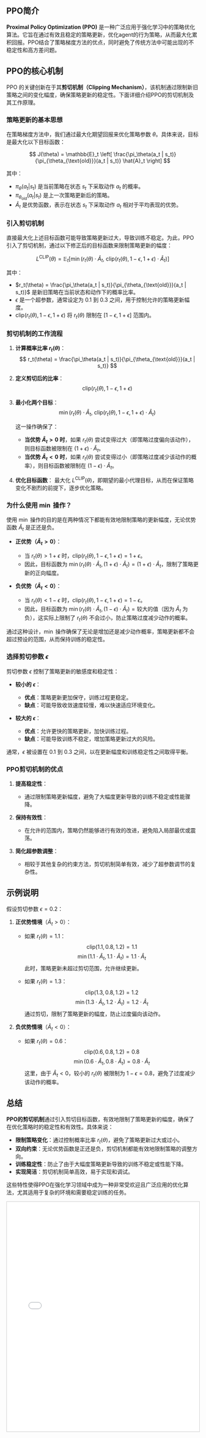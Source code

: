 
## PPO简介

**Proximal Policy Optimization (PPO)** 是一种广泛应用于强化学习中的策略优化算法。它旨在通过有效且稳定的策略更新，优化agent的行为策略，从而最大化累积回报。PPO结合了策略梯度方法的优点，同时避免了传统方法中可能出现的不稳定性和高方差问题。

## PPO的核心机制

PPO 的关键创新在于其**剪切机制（Clipping Mechanism）**，该机制通过限制新旧策略之间的变化幅度，确保策略更新的稳定性。下面详细介绍PPO的剪切机制及其工作原理。

### 策略更新的基本思想

在策略梯度方法中，我们通过最大化期望回报来优化策略参数 $\theta$。具体来说，目标是最大化以下目标函数：

$$
J(\theta) = \mathbb{E}_t \left[ \frac{\pi_\theta(a_t | s_t)}{\pi_{\theta_{\text{old}}}(a_t | s_t)} \hat{A}_t \right]
$$

其中：
- $\pi_\theta(a_t | s_t)$ 是当前策略在状态 $s_t$ 下采取动作 $a_t$ 的概率。
- $\pi_{\theta_{\text{old}}}(a_t | s_t)$ 是上一次策略更新后的策略。
- $\hat{A}_t$ 是优势函数，表示在状态 $s_t$ 下采取动作 $a_t$ 相对于平均表现的优势。

### 引入剪切机制

直接最大化上述目标函数可能导致策略更新过大，导致训练不稳定。为此，PPO 引入了剪切机制，通过以下修正后的目标函数来限制策略更新的幅度：

$$
L^{\text{CLIP}}(\theta) = \mathbb{E}_t \left[ \min \left( r_t(\theta) \cdot \hat{A}_t, \ \text{clip}(r_t(\theta), 1 - \epsilon, 1 + \epsilon) \cdot \hat{A}_t \right) \right]
$$

其中：
- $r_t(\theta) = \frac{\pi_\theta(a_t | s_t)}{\pi_{\theta_{\text{old}}}(a_t | s_t)}$ 是新旧策略在当前状态和动作下的概率比率。
- $\epsilon$ 是一个超参数，通常设定为 $0.1$ 到 $0.3$ 之间，用于控制允许的策略更新幅度。
- $\text{clip}(r_t(\theta), 1 - \epsilon, 1 + \epsilon)$ 将 $r_t(\theta)$ 限制在 $[1 - \epsilon, 1 + \epsilon]$ 范围内。

### 剪切机制的工作流程

1. **计算概率比率 $r_t(\theta)$**：
   $$
   r_t(\theta) = \frac{\pi_\theta(a_t | s_t)}{\pi_{\theta_{\text{old}}}(a_t | s_t)}
   $$

2. **定义剪切后的比率**：
   $$
   \text{clip}(r_t(\theta), 1 - \epsilon, 1 + \epsilon)
   $$

3. **最小化两个目标**：
   $$
   \min \left( r_t(\theta) \cdot \hat{A}_t, \ \text{clip}(r_t(\theta), 1 - \epsilon, 1 + \epsilon) \cdot \hat{A}_t \right)
   $$

   这一操作确保了：
   - **当优势 $\hat{A}_t > 0$ 时**，如果 $r_t(\theta)$ 尝试变得过大（即策略过度偏向该动作），则目标函数被限制在 $(1 + \epsilon) \cdot \hat{A}_t$。
   - **当优势 $\hat{A}_t < 0$ 时**，如果 $r_t(\theta)$ 尝试变得过小（即策略过度减少该动作的概率），则目标函数被限制在 $(1 - \epsilon) \cdot \hat{A}_t$。

4. **优化目标函数**：
   最大化 $L^{\text{CLIP}}(\theta)$，即期望的最小代理目标，从而在保证策略变化不剧烈的前提下，逐步优化策略。

### 为什么使用 $\min$ 操作？

使用 $\min$ 操作的目的是在两种情况下都能有效地限制策略的更新幅度，无论优势函数 $\hat{A}_t$ 是正还是负。

- **正优势（$\hat{A}_t > 0$）**：
  - 当 $r_t(\theta) > 1 + \epsilon$ 时，$\text{clip}(r_t(\theta), 1 - \epsilon, 1 + \epsilon) = 1 + \epsilon$。
  - 因此，目标函数为 $\min(r_t(\theta) \cdot \hat{A}_t, (1 + \epsilon) \cdot \hat{A}_t) = (1 + \epsilon) \cdot \hat{A}_t$，限制了策略更新的正向幅度。

- **负优势（$\hat{A}_t < 0$）**：
  - 当 $r_t(\theta) < 1 - \epsilon$ 时，$\text{clip}(r_t(\theta), 1 - \epsilon, 1 + \epsilon) = 1 - \epsilon$。
  - 因此，目标函数为 $\min(r_t(\theta) \cdot \hat{A}_t, (1 - \epsilon) \cdot \hat{A}_t) = \text{较大的值}$（因为 $\hat{A}_t$ 为负），这实际上限制了 $r_t(\theta)$ 不会过小，防止策略过度减少动作的概率。

通过这种设计，$\min$ 操作确保了无论是增加还是减少动作概率，策略更新都不会超过预设的范围，从而保持训练的稳定性。

### 选择剪切参数 $\epsilon$

剪切参数 $\epsilon$ 控制了策略更新的敏感度和稳定性：
- **较小的 $\epsilon$**：
  - **优点**：策略更新更加保守，训练过程更稳定。
  - **缺点**：可能导致收敛速度较慢，难以快速适应环境变化。
  
- **较大的 $\epsilon$**：
  - **优点**：允许更快的策略更新，加快训练过程。
  - **缺点**：可能导致训练不稳定，增加策略更新过大的风险。

通常，$\epsilon$ 被设置在 $0.1$ 到 $0.3$ 之间，以在更新幅度和训练稳定性之间取得平衡。

### PPO剪切机制的优点

1. **提高稳定性**：
   - 通过限制策略更新幅度，避免了大幅度更新导致的训练不稳定或性能骤降。

2. **保持有效性**：
   - 在允许的范围内，策略仍然能够进行有效的改进，避免陷入局部最优或震荡。

3. **简化超参数调整**：
   - 相较于其他复杂的约束方法，剪切机制简单有效，减少了超参数调节的复杂性。

## 示例说明

假设剪切参数 $\epsilon = 0.2$：

1. **正优势情境**（$\hat{A}_t > 0$）：
   - 如果 $r_t(\theta) = 1.1$：
     $$
     \text{clip}(1.1, 0.8, 1.2) = 1.1
     $$
     $$
     \min(1.1 \cdot \hat{A}_t, 1.1 \cdot \hat{A}_t) = 1.1 \cdot \hat{A}_t
     $$
     此时，策略更新未超过剪切范围，允许继续更新。

   - 如果 $r_t(\theta) = 1.3$：
     $$
     \text{clip}(1.3, 0.8, 1.2) = 1.2
     $$
     $$
     \min(1.3 \cdot \hat{A}_t, 1.2 \cdot \hat{A}_t) = 1.2 \cdot \hat{A}_t
     $$
     通过剪切，限制了策略更新的幅度，防止过度偏向该动作。

2. **负优势情境**（$\hat{A}_t < 0$）：
   - 如果 $r_t(\theta) = 0.6$：
     $$
     \text{clip}(0.6, 0.8, 1.2) = 0.8
     $$
     $$
     \min(0.6 \cdot \hat{A}_t, 0.8 \cdot \hat{A}_t) = 0.8 \cdot \hat{A}_t
     $$
     这里，由于 $\hat{A}_t < 0$，较小的 $r_t(\theta)$ 被限制为 $1 - \epsilon = 0.8$，避免了过度减少该动作的概率。

## 总结

**PPO的剪切机制**通过引入剪切目标函数，有效地限制了策略更新的幅度，确保了在优化策略时的稳定性和有效性。具体来说：

- **限制策略变化**：通过控制概率比率 $r_t(\theta)$，避免了策略更新过大或过小。
- **双向约束**：无论优势函数是正还是负，剪切机制都能有效地限制策略的调整方向。
- **训练稳定性**：防止了由于大幅度策略更新导致的训练不稳定或性能下降。
- **实现简洁**：剪切机制简单高效，易于实现和调试。

这些特性使得PPO在强化学习领域中成为一种非常受欢迎且广泛应用的优化算法，尤其适用于复杂的环境和需要稳定训练的任务。

<iframe src="PPO_Loss_viz.html" width="100%" height="600px" style="border: 1px solid #ccc;" title="PPO Loss Interactive Content">
    您的浏览器不支持 iframe，无法加载交互式内容。
    请 <a href="PPO_Loss_viz.html" target="_blank">点击这里在新窗口中查看</a>。
</iframe>

<script src="https://giscus.app/client.js"
        data-repo="InuyashaYang/AIDIY"
        data-repo-id="R_kgDOM1VVTQ"
        data-category="Announcements"
        data-category-id="DIC_kwDOM1VVTc4Ckls_"
        data-mapping="pathname"
        data-strict="0"
        data-reactions-enabled="1"
        data-emit-metadata="0"
        data-input-position="bottom"
        data-theme="preferred_color_scheme"
        data-lang="zh-CN"
        crossorigin="anonymous"
        async>
</script>
